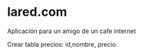 lared.com
=========

Aplicación para un amigo de un cafe internet

Crear tabla precios: id,nombre, precio.